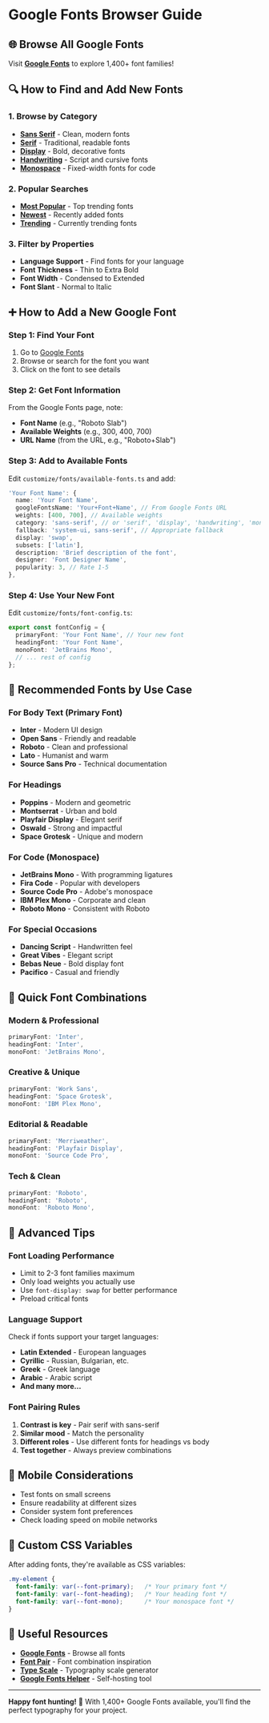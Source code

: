 # Google Fonts Browser Guide

## 🌐 Browse All Google Fonts

Visit **[Google Fonts](https://fonts.google.com)** to explore 1,400+ font families!

## 🔍 How to Find and Add New Fonts

### 1. **Browse by Category**
- **[Sans Serif](https://fonts.google.com/?category=Sans+Serif)** - Clean, modern fonts
- **[Serif](https://fonts.google.com/?category=Serif)** - Traditional, readable fonts  
- **[Display](https://fonts.google.com/?category=Display)** - Bold, decorative fonts
- **[Handwriting](https://fonts.google.com/?category=Handwriting)** - Script and cursive fonts
- **[Monospace](https://fonts.google.com/?category=Monospace)** - Fixed-width fonts for code

### 2. **Popular Searches**
- **[Most Popular](https://fonts.google.com/?sort=popularity)** - Top trending fonts
- **[Newest](https://fonts.google.com/?sort=date)** - Recently added fonts
- **[Trending](https://fonts.google.com/?sort=trending)** - Currently trending fonts

### 3. **Filter by Properties**
- **Language Support** - Find fonts for your language
- **Font Thickness** - Thin to Extra Bold
- **Font Width** - Condensed to Extended
- **Font Slant** - Normal to Italic

## ➕ How to Add a New Google Font

### Step 1: Find Your Font
1. Go to [Google Fonts](https://fonts.google.com)
2. Browse or search for the font you want
3. Click on the font to see details

### Step 2: Get Font Information
From the Google Fonts page, note:
- **Font Name** (e.g., "Roboto Slab")
- **Available Weights** (e.g., 300, 400, 700)
- **URL Name** (from the URL, e.g., "Roboto+Slab")

### Step 3: Add to Available Fonts
Edit `customize/fonts/available-fonts.ts` and add:

```typescript
'Your Font Name': {
  name: 'Your Font Name',
  googleFontsName: 'Your+Font+Name', // From Google Fonts URL
  weights: [400, 700], // Available weights
  category: 'sans-serif', // or 'serif', 'display', 'handwriting', 'monospace'
  fallback: 'system-ui, sans-serif', // Appropriate fallback
  display: 'swap',
  subsets: ['latin'],
  description: 'Brief description of the font',
  designer: 'Font Designer Name',
  popularity: 3, // Rate 1-5
},
```

### Step 4: Use Your New Font
Edit `customize/fonts/font-config.ts`:

```typescript
export const fontConfig = {
  primaryFont: 'Your Font Name', // Your new font
  headingFont: 'Your Font Name',
  monoFont: 'JetBrains Mono',
  // ... rest of config
};
```

## 🎯 Recommended Fonts by Use Case

### **For Body Text (Primary Font)**
- **Inter** - Modern UI design
- **Open Sans** - Friendly and readable
- **Roboto** - Clean and professional
- **Lato** - Humanist and warm
- **Source Sans Pro** - Technical documentation

### **For Headings**
- **Poppins** - Modern and geometric
- **Montserrat** - Urban and bold
- **Playfair Display** - Elegant serif
- **Oswald** - Strong and impactful
- **Space Grotesk** - Unique and modern

### **For Code (Monospace)**
- **JetBrains Mono** - With programming ligatures
- **Fira Code** - Popular with developers
- **Source Code Pro** - Adobe's monospace
- **IBM Plex Mono** - Corporate and clean
- **Roboto Mono** - Consistent with Roboto

### **For Special Occasions**
- **Dancing Script** - Handwritten feel
- **Great Vibes** - Elegant script
- **Bebas Neue** - Bold display font
- **Pacifico** - Casual and friendly

## 🚀 Quick Font Combinations

### Modern & Professional
```typescript
primaryFont: 'Inter',
headingFont: 'Inter',
monoFont: 'JetBrains Mono',
```

### Creative & Unique
```typescript
primaryFont: 'Work Sans',
headingFont: 'Space Grotesk', 
monoFont: 'IBM Plex Mono',
```

### Editorial & Readable
```typescript
primaryFont: 'Merriweather',
headingFont: 'Playfair Display',
monoFont: 'Source Code Pro',
```

### Tech & Clean
```typescript
primaryFont: 'Roboto',
headingFont: 'Roboto',
monoFont: 'Roboto Mono',
```

## 🔧 Advanced Tips

### **Font Loading Performance**
- Limit to 2-3 font families maximum
- Only load weights you actually use
- Use `font-display: swap` for better performance
- Preload critical fonts

### **Language Support**
Check if fonts support your target languages:
- **Latin Extended** - European languages
- **Cyrillic** - Russian, Bulgarian, etc.
- **Greek** - Greek language
- **Arabic** - Arabic script
- **And many more...**

### **Font Pairing Rules**
1. **Contrast is key** - Pair serif with sans-serif
2. **Similar mood** - Match the personality
3. **Different roles** - Use different fonts for headings vs body
4. **Test together** - Always preview combinations

## 📱 Mobile Considerations
- Test fonts on small screens
- Ensure readability at different sizes
- Consider system font preferences
- Check loading speed on mobile networks

## 🎨 Custom CSS Variables

After adding fonts, they're available as CSS variables:
```css
.my-element {
  font-family: var(--font-primary);   /* Your primary font */
  font-family: var(--font-heading);   /* Your heading font */
  font-family: var(--font-mono);      /* Your monospace font */
}
```

## 🔗 Useful Resources

- **[Google Fonts](https://fonts.google.com)** - Browse all fonts
- **[Font Pair](https://fontpair.co)** - Font combination inspiration
- **[Type Scale](https://type-scale.com)** - Typography scale generator
- **[Google Fonts Helper](https://google-webfonts-helper.herokuapp.com)** - Self-hosting tool

---

**Happy font hunting!** 🎉 With 1,400+ Google Fonts available, you'll find the perfect typography for your project. 